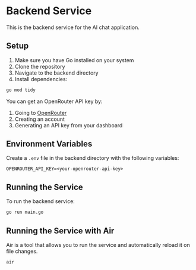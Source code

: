 
# Backend Service

This is the backend service for the AI chat application.

## Setup

1. Make sure you have Go installed on your system
2. Clone the repository
3. Navigate to the backend directory
4. Install dependencies:

```bash
go mod tidy
```


You can get an OpenRouter API key by:
1. Going to [OpenRouter](https://openrouter.ai/)
2. Creating an account
3. Generating an API key from your dashboard


## Environment Variables

Create a `.env` file in the backend directory with the following variables:

```
OPENROUTER_API_KEY=<your-openrouter-api-key>
```

## Running the Service

To run the backend service:

```bash
go run main.go
```

## Running the Service with Air

Air is a tool that allows you to run the service and automatically reload it on file changes.

```bash
air
```



